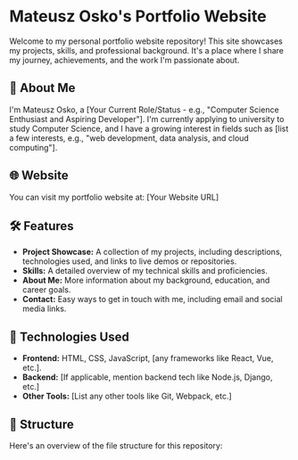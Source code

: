 # Mateusz Osko's Portfolio Website

Welcome to my personal portfolio website repository! This site showcases my projects, skills, and professional background. It's a place where I share my journey, achievements, and the work I'm passionate about.

## 🚀 About Me

I'm Mateusz Osko, a [Your Current Role/Status - e.g., "Computer Science Enthusiast and Aspiring Developer"]. I'm currently applying to university to study Computer Science, and I have a growing interest in fields such as [list a few interests, e.g., "web development, data analysis, and cloud computing"]. 

## 🌐 Website

You can visit my portfolio website at: [Your Website URL]

## 🛠️ Features

- **Project Showcase:** A collection of my projects, including descriptions, technologies used, and links to live demos or repositories.
- **Skills:** A detailed overview of my technical skills and proficiencies.
- **About Me:** More information about my background, education, and career goals.
- **Contact:** Easy ways to get in touch with me, including email and social media links.

## 🧰 Technologies Used

- **Frontend:** HTML, CSS, JavaScript, [any frameworks like React, Vue, etc.].
- **Backend:** [If applicable, mention backend tech like Node.js, Django, etc.]
- **Other Tools:** [List any other tools like Git, Webpack, etc.]

## 📂 Structure

Here's an overview of the file structure for this repository:

